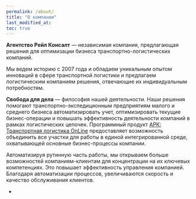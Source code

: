 ```yaml
---
permalink: /about/
title: "О компании"
last_modified_at: 
toc: true
---
```


**Агентство Рейл Консалт** — независимая компания, предлагающая решения для оптимизации бизнеса транспортно-логистических компаний.

Мы ведем историю с 2007 года и обладаем уникальным опытом инноваций в сфере транспортной логистики и предлагаем логистическим компаниям решения, отвечающие их индивидуальным потребностям.

**Свобода для дела** — философия нашей деятельности. Наши решения помогают транспортно-экспедиционным предприятиям малого и среднего бизнеса автоматизировать учет, оптимизировать текущие бизнес-операции и повышать эффективность деятельности компаний в рамках логистических цепочек. Программный продукт [АРК: Транспортная логистика OnLine](https://arctl.ru/) предоставляет возможность объединить все участки для работы в единой интегрированной среде, охватывающей основные бизнес-процессы компании.

Автоматизируя рутинную часть работы, мы открываем больше возможностей компаниям-клиентам для концентрации на их ключевых компетенциях. Это повышает эффективность управления компанией. Благодаря автоматизации процессов, увеличиваются скорость и качество обслуживания клиентов.

-
